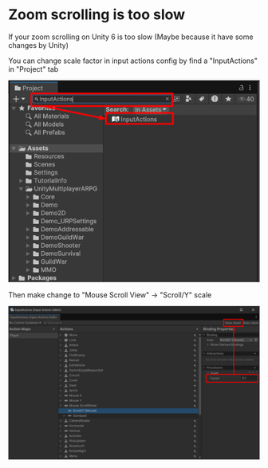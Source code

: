 # Zoom scrolling is too slow

If your zoom scrolling on Unity 6 is too slow (Maybe because it have some changes by Unity)

You can change scale factor in input actions config by find a "InputActions" in "Project" tab

![](../images/180/001.png)

Then make change to "Mouse Scroll View" -> "Scroll/Y" scale

![](../images/180/002.png)